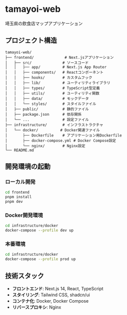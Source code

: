 # tamayoi-web

埼玉県の飲食店マップアプリケーション

## プロジェクト構造

```
tamayoi-web/
├── frontend/              # Next.jsアプリケーション
│   ├── src/              # ソースコード
│   │   ├── app/          # Next.js App Router
│   │   ├── components/   # Reactコンポーネント
│   │   ├── hooks/        # カスタムフック
│   │   ├── lib/          # ユーティリティライブラリ
│   │   ├── types/        # TypeScript型定義
│   │   ├── utils/        # ユーティリティ関数
│   │   ├── data/         # モックデータ
│   │   └── styles/       # スタイルファイル
│   ├── public/           # 静的ファイル
│   ├── package.json      # 依存関係
│   └── ...               # 設定ファイル
├── infrastructure/       # インフラストラクチャ
│   └── docker/          # Docker関連ファイル
│       ├── Dockerfile    # アプリケーション用Dockerfile
│       ├── docker-compose.yml # Docker Compose設定
│       └── nginx/        # Nginx設定
└── README.md
```

## 開発環境の起動

### ローカル開発
```bash
cd frontend
pnpm install
pnpm dev
```

### Docker開発環境
```bash
cd infrastructure/docker
docker-compose --profile dev up
```

### 本番環境
```bash
cd infrastructure/docker
docker-compose --profile prod up
```

## 技術スタック

- **フロントエンド**: Next.js 14, React, TypeScript
- **スタイリング**: Tailwind CSS, shadcn/ui
- **コンテナ化**: Docker, Docker Compose
- **リバースプロキシ**: Nginx
